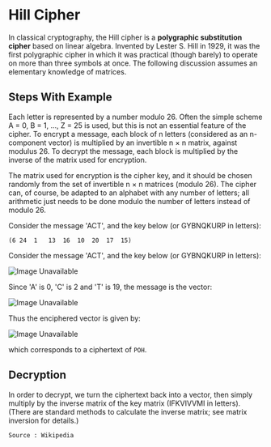 # Hill Cipher

In classical cryptography, the Hill cipher is a **polygraphic substitution cipher** based on linear algebra. Invented by Lester S. Hill in 1929, it was the first polygraphic cipher in which it was practical (though barely) to operate on more than three symbols at once. The following discussion assumes an elementary knowledge of matrices.

## Steps With Example

Each letter is represented by a number modulo 26. Often the simple scheme A = 0, B = 1, ..., Z = 25 is used, but this is not an essential feature of the cipher. To encrypt a message, each block of n letters (considered as an n-component vector) is multiplied by an invertible n × n matrix, against modulus 26. To decrypt the message, each block is multiplied by the inverse of the matrix used for encryption.

The matrix used for encryption is the cipher key, and it should be chosen randomly from the set of invertible n × n matrices (modulo 26). The cipher can, of course, be adapted to an alphabet with any number of letters; all arithmetic just needs to be done modulo the number of letters instead of modulo 26.

Consider the message 'ACT', and the key below (or GYBNQKURP in letters):

`(6	24	1	13	16	10	20	17	15)`

Consider the message 'ACT', and the key below (or GYBNQKURP in letters):

![Image Unavailable](https://wikimedia.org/api/rest_v1/media/math/render/svg/93b997fb8b61b56bd670c74f34f98dd52461a7a5 "Step 1")

Since 'A' is 0, 'C' is 2 and 'T' is 19, the message is the vector:

![Image Unavailable](https://wikimedia.org/api/rest_v1/media/math/render/svg/85d9ae94a77a2d2999aeaeda1e4cf71e7e2f29db "Step 2")

Thus the enciphered vector is given by:

![Image Unavailable](https://wikimedia.org/api/rest_v1/media/math/render/svg/8b6e33f479fe19ff006d8a6f38076e3a29cb3239 "Step Final")

which corresponds to a ciphertext of `POH`.

## Decryption
In order to decrypt, we turn the ciphertext back into a vector, then simply multiply by the inverse matrix of the key matrix (IFKVIVVMI in letters). (There are standard methods to calculate the inverse matrix; see matrix inversion for details.) 

```
Source : Wikipedia
```